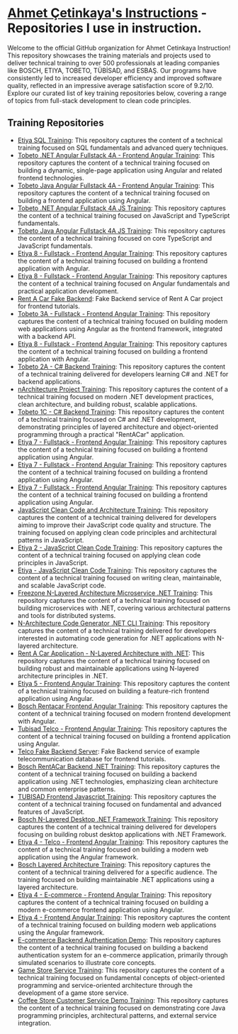 # [Ahmet Çetinkaya's Instructions](https://github.com/ahmet-cetinkaya-instruction) - Repositories I use in instruction.

Welcome to the official GitHub organization for Ahmet Cetinkaya Instruction! This repository showcases the training materials and projects used to deliver technical training to over 500 professionals at leading companies like BOSCH, ETIYA, TOBETO, TÜBİSAD, and ESBAŞ. Our programs have consistently led to increased developer efficiency and improved software quality, reflected in an impressive average satisfaction score of 9.2/10. Explore our curated list of key training repositories below, covering a range of topics from full-stack development to clean code principles.

## Training Repositories

- [Etiya SQL Training](https://github.com/ahmet-cetinkaya-instruction/etiya-sql): This repository captures the content of a technical training focused on SQL fundamentals and advanced query techniques.
- [Tobeto .NET Angular Fullstack 4A - Frontend Angular Training](https://github.com/ahmet-cetinkaya-instruction/tobeto-dotnet-angular-fullstack-4a-angular): This repository captures the content of a technical training focused on building a dynamic, single-page application using Angular and related frontend technologies.
- [Tobeto Java Angular Fullstack 4A - Frontend Angular Training](https://github.com/ahmet-cetinkaya-instruction/tobeto-java-angular-fullstack-4a-angular): This repository captures the content of a technical training focused on building a frontend application using Angular.
- [Tobeto .NET Angular Fullstack 4A JS Training](https://github.com/ahmet-cetinkaya-instruction/tobeto-net-angular-fullstack-4a-js): This repository captures the content of a technical training focused on JavaScript and TypeScript fundamentals.
- [Tobeto Java Angular Fullstack 4A JS Training](https://github.com/ahmet-cetinkaya-instruction/tobeto-java-angular-fullstack-4a-js): This repository captures the content of a technical training focused on core TypeScript and JavaScript fundamentals.
- [Etiya 8 - Fullstack - Frontend Angular Training](https://github.com/ahmet-cetinkaya-instruction/etiya-8-fullstack-frontend-angular-3): This repository captures the content of a technical training focused on building a frontend application with Angular.
- [Etiya 8 - Fullstack - Frontend Angular Training](https://github.com/ahmet-cetinkaya-instruction/etiya-8-fullstack-frontend-angular-2): This repository captures the content of a technical training focused on Angular fundamentals and practical application development.
- [Rent A Car Fake Backend](https://github.com/ahmet-cetinkaya-instruction/rent-a-car-fake-backend): Fake Backend service of Rent A Car project for frontend tutorials.
- [Tobeto 3A - Fullstack - Frontend Angular Training](https://github.com/ahmet-cetinkaya-instruction/tobeto-3a-javafs-angular): This repository captures the content of a technical training focused on building modern web applications using Angular as the frontend framework, integrated with a backend API.
- [Etiya 8 - Fullstack - Frontend Angular Training](https://github.com/ahmet-cetinkaya-instruction/etiya-8-fullstack-frontend-angular): This repository captures the content of a technical training focused on building a frontend application with Angular.
- [Tobeto 2A - C# Backend Training](https://github.com/ahmet-cetinkaya-instruction/tobeto-2a-csharp): This repository captures the content of a technical training delivered for developers learning C# and .NET for backend applications.
- [nArchitecture Project Training](https://github.com/ahmet-cetinkaya-instruction/nArch-azure-devops): This repository captures the content of a technical training focused on modern .NET development practices, clean architecture, and building robust, scalable applications.
- [Tobeto 1C - C# Backend Training](https://github.com/ahmet-cetinkaya-instruction/tobeto-1c-csharp): This repository captures the content of a technical training focused on C# and .NET development, demonstrating principles of layered architecture and object-oriented programming through a practical "RentACar" application.
- [Etiya 7 - Fullstack - Frontend Angular Training](https://github.com/ahmet-cetinkaya-instruction/etiya-7-fullstack-3-frontend-angular): This repository captures the content of a technical training focused on building a frontend application using Angular.
- [Etiya 7 - Fullstack - Frontend Angular Training](https://github.com/ahmet-cetinkaya-instruction/etiya-7-fullstack-2-frontend-angular): This repository captures the content of a technical training focused on building a frontend application using Angular.
- [Etiya 7 - Fullstack - Frontend Angular Training](https://github.com/ahmet-cetinkaya-instruction/etiya-7-fullstack-frontend-angular): This repository captures the content of a technical training focused on building a frontend application using Angular.
- [JavaScript Clean Code and Architecture Training](https://github.com/ahmet-cetinkaya-instruction/js-clean-code-test): This repository captures the content of a technical training delivered for developers aiming to improve their JavaScript code quality and structure. The training focused on applying clean code principles and architectural patterns in JavaScript.
- [Etiya 2 - JavaScript Clean Code Training](https://github.com/ahmet-cetinkaya-instruction/etiya-2-js-clean-code): This repository captures the content of a technical training focused on applying clean code principles in JavaScript.
- [Etiya - JavaScript Clean Code Training](https://github.com/ahmet-cetinkaya-instruction/etiya-js-clean-code): This repository captures the content of a technical training focused on writing clean, maintainable, and scalable JavaScript code.
- [Freezone N-Layered Architecture Microservice .NET Training](https://github.com/ahmet-cetinkaya-instruction/freezone-n-arch-microservice-dotnet): This repository captures the content of a technical training focused on building microservices with .NET, covering various architectural patterns and tools for distributed systems.
- [N-Architecture Code Generator .NET CLI Training](https://github.com/ahmet-cetinkaya-instruction/freezone-n-architecture-code-generator-dotnet-cli): This repository captures the content of a technical training delivered for developers interested in automating code generation for .NET applications with N-layered architecture.
- [Rent A Car Application - N-Layered Architecture with .NET](https://github.com/ahmet-cetinkaya-instruction/freezone-n-arch-dotnet): This repository captures the content of a technical training focused on building robust and maintainable applications using N-layered architecture principles in .NET.
- [Etiya 5 - Frontend Angular Training](https://github.com/ahmet-cetinkaya-instruction/etiya-5-frontend-angular): This repository captures the content of a technical training focused on building a feature-rich frontend application using Angular.
- [Bosch Rentacar Frontend Angular Training](https://github.com/ahmet-cetinkaya-instruction/bosch-rentacar-frontend-angular): This repository captures the content of a technical training focused on modern frontend development with Angular.
- [Tubisad Telco - Frontend Angular Training](https://github.com/ahmet-cetinkaya-instruction/tubisad-telco-frontend): This repository captures the content of a technical training focused on building a frontend application using Angular.
- [Telco Fake Backend Server](https://github.com/ahmet-cetinkaya-instruction/telco-fake-backend): Fake Backend service of example telecommunication database for frontend tutorials.
- [Bosch RentACar Backend .NET Training](https://github.com/ahmet-cetinkaya-instruction/bosch-rentacar-backend-dotnet): This repository captures the content of a technical training focused on building a backend application using .NET technologies, emphasizing clean architecture and common enterprise patterns.
- [TUBISAD Frontend Javascript Training](https://github.com/ahmet-cetinkaya-instruction/tubisad-js-starter): This repository captures the content of a technical training focused on fundamental and advanced features of JavaScript.
- [Bosch N-Layered Desktop .NET Framework Training](https://github.com/ahmet-cetinkaya-instruction/bosch-n-layered-desktop-dotnet-framework): This repository captures the content of a technical training delivered for developers focusing on building robust desktop applications with .NET Framework.
- [Etiya 4 - Telco - Frontend Angular Training](https://github.com/ahmet-cetinkaya-instruction/etiya-4-telco-frontend-angular): This repository captures the content of a technical training focused on building a modern web application using the Angular framework.
- [Bosch Layered Architecture Training](https://github.com/ahmet-cetinkaya-instruction/bosch-layered-architecture): This repository captures the content of a technical training delivered for a specific audience. The training focused on building maintainable .NET applications using a layered architecture.
- [Etiya 4 - E-commerce - Frontend Angular Training](https://github.com/ahmet-cetinkaya-instruction/etiya-4-ecommerce-frontend-angular): This repository captures the content of a technical training focused on building a modern e-commerce frontend application using Angular.
- [Etiya 4 - Frontend Angular Training](https://github.com/ahmet-cetinkaya-instruction/etiya-4-frontend-angular): This repository captures the content of a technical training focused on building modern web applications using the Angular framework.
- [E-commerce Backend Authentication Demo](https://github.com/ahmet-cetinkaya-instruction/e-commerce-backend-authentication-demo): This repository captures the content of a technical training focused on building a backend authentication system for an e-commerce application, primarily through simulated scenarios to illustrate core concepts.
- [Game Store Service Training](https://github.com/ahmet-cetinkaya-instruction/game-store-service-demo): This repository captures the content of a technical training focused on fundamental concepts of object-oriented programming and service-oriented architecture through the development of a game store service.
- [Coffee Store Customer Service Demo Training](https://github.com/ahmet-cetinkaya-instruction/coffee-store-customer-service-demo): This repository captures the content of a technical training focused on demonstrating core Java programming principles, architectural patterns, and external service integration.
